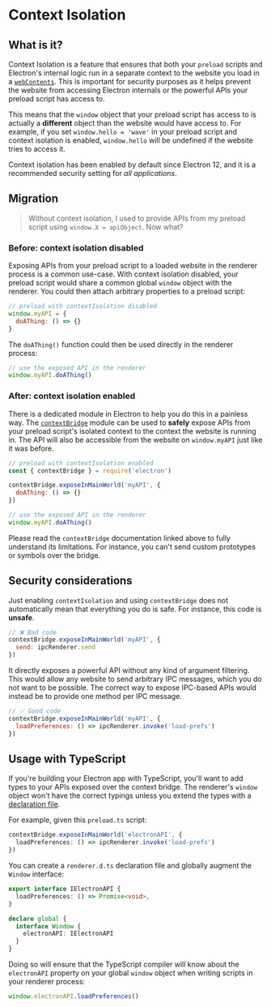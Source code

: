# Context Isolation

## What is it?

Context Isolation is a feature that ensures that both your `preload` scripts and Electron's internal logic run in a separate context to the website you load in a [`webContents`](../api/web-contents.md).  This is important for security purposes as it helps prevent the website from accessing Electron internals or the powerful APIs your preload script has access to.

This means that the `window` object that your preload script has access to is actually a **different** object than the website would have access to.  For example, if you set `window.hello = 'wave'` in your preload script and context isolation is enabled, `window.hello` will be undefined if the website tries to access it.

Context isolation has been enabled by default since Electron 12, and it is a recommended security setting for _all applications_.

## Migration

> Without context isolation, I used to provide APIs from my preload script using `window.X = apiObject`. Now what?

### Before: context isolation disabled

Exposing APIs from your preload script to a loaded website in the renderer process is a common use-case. With context isolation disabled, your preload script would share a common global `window` object with the renderer. You could then attach arbitrary properties to a preload script:

```javascript title='preload.js' @ts-nocheck
// preload with contextIsolation disabled
window.myAPI = {
  doAThing: () => {}
}
```

The `doAThing()` function could then be used directly in the renderer process:

```javascript title='renderer.js' @ts-nocheck
// use the exposed API in the renderer
window.myAPI.doAThing()
```

### After: context isolation enabled

There is a dedicated module in Electron to help you do this in a painless way. The [`contextBridge`](../api/context-bridge.md) module can be used to **safely** expose APIs from your preload script's isolated context to the context the website is running in. The API will also be accessible from the website on `window.myAPI` just like it was before.

```javascript title='preload.js'
// preload with contextIsolation enabled
const { contextBridge } = require('electron')

contextBridge.exposeInMainWorld('myAPI', {
  doAThing: () => {}
})
```

```javascript title='renderer.js' @ts-nocheck
// use the exposed API in the renderer
window.myAPI.doAThing()
```

Please read the `contextBridge` documentation linked above to fully understand its limitations. For instance, you can't send custom prototypes or symbols over the bridge.

## Security considerations

Just enabling `contextIsolation` and using `contextBridge` does not automatically mean that everything you do is safe. For instance, this code is **unsafe**.

```javascript title='preload.js'
// ❌ Bad code
contextBridge.exposeInMainWorld('myAPI', {
  send: ipcRenderer.send
})
```

It directly exposes a powerful API without any kind of argument filtering. This would allow any website to send arbitrary IPC messages, which you do not want to be possible. The correct way to expose IPC-based APIs would instead be to provide one method per IPC message.

```javascript title='preload.js'
// ✅ Good code
contextBridge.exposeInMainWorld('myAPI', {
  loadPreferences: () => ipcRenderer.invoke('load-prefs')
})
```

## Usage with TypeScript

If you're building your Electron app with TypeScript, you'll want to add types to your APIs exposed over the context bridge. The renderer's `window` object won't have the correct typings unless you extend the types with a [declaration file][].

For example, given this `preload.ts` script:

```typescript title='preload.ts'
contextBridge.exposeInMainWorld('electronAPI', {
  loadPreferences: () => ipcRenderer.invoke('load-prefs')
})
```

You can create a `renderer.d.ts` declaration file and globally augment the `Window` interface:

```typescript title='renderer.d.ts' @ts-noisolate
export interface IElectronAPI {
  loadPreferences: () => Promise<void>,
}

declare global {
  interface Window {
    electronAPI: IElectronAPI
  }
}
```

Doing so will ensure that the TypeScript compiler will know about the `electronAPI` property on your global `window` object when writing scripts in your renderer process:

```typescript title='renderer.ts'
window.electronAPI.loadPreferences()
```

[declaration file]: https://www.typescriptlang.org/docs/handbook/declaration-files/introduction.html
